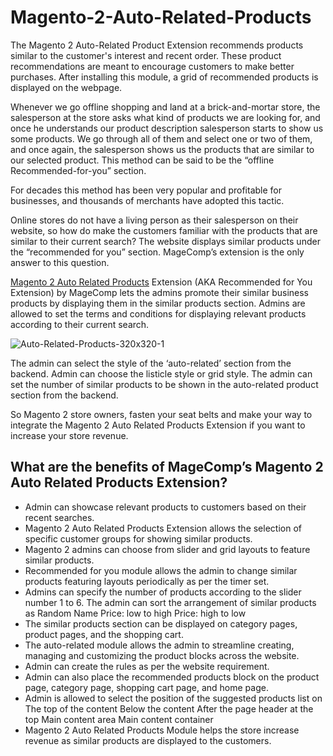 # Magento-2-Auto-Related-Products

The Magento 2 Auto-Related Product Extension recommends products similar to the customer's interest and recent order. These product recommendations are meant to encourage customers to make better purchases. After installing this module, a grid of recommended products is displayed on the webpage.

Whenever we go offline shopping and land at a brick-and-mortar store, the salesperson at the store asks what kind of products we are looking for, and once he understands our product description salesperson starts to show us some products. We go through all of them and select one or two of them, and once again, the salesperson shows us the products that are similar to our selected product. This method can be said to be the “offline Recommended-for-you” section. 

For decades this method has been very popular and profitable for businesses, and thousands of merchants have adopted this tactic.

Online stores do not have a living person as their salesperson on their website, so how do make the customers familiar with the products that are similar to their current search? The website displays similar products under the “recommended for you” section. MageComp’s extension is the only answer to this question.

[Magento 2 Auto Related Products](https://magecomp.com/magento-2-auto-related-products.html) Extension (AKA Recommended for You Extension) by MageComp lets the admins promote their similar business products by displaying them in the similar products section. Admins are allowed to set the terms and conditions for displaying relevant products according to their current search. 

![Auto-Related-Products-320x320-1](https://user-images.githubusercontent.com/84722152/219922530-c138eff8-c0be-4448-aec5-b3d480b40278.png)

The admin can select the style of the ‘auto-related’ section from the backend. Admin can choose the listicle style or grid style. The admin can set the number of similar products to be shown in the auto-related product section from the backend.

So Magento 2 store owners, fasten your seat belts and make your way to integrate the Magento 2 Auto Related Products Extension if you want to increase your store revenue.

## What are the benefits of MageComp’s Magento 2 Auto Related Products Extension?

- Admin can showcase relevant products to customers based on their recent searches.
- Magento 2 Auto Related Products Extension allows the selection of specific customer groups for showing similar products.
- Magento 2 admins can choose from slider and grid layouts to feature similar products.
- Recommended for you module allows the admin to change similar products featuring layouts periodically as per the timer set.
- Admins can specify the number of products according to the slider number 1 to 6.
The admin can sort the arrangement of similar products as 
Random
Name
Price: low to high
Price: high to low
- The similar products section can be displayed on category pages, product pages, and the shopping cart.
- The auto-related module allows the admin to streamline creating, managing and customizing the product blocks across the website.
- Admin can create the rules as per the website requirement.
- Admin can also place the recommended products block on the product page, category page, shopping cart page, and home page.
- Admin is allowed to select the position of the suggested products list on 
The top of the content
Below the content
After the page header at the top
Main content area
Main content container
- Magento 2 Auto Related Products Module helps the store increase revenue as similar products are displayed to the customers.
